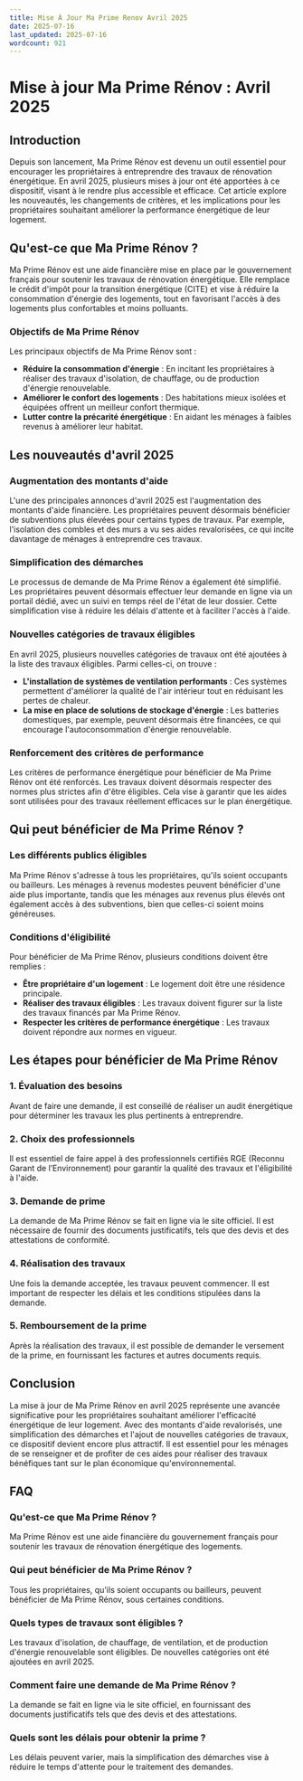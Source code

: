 ```yaml
---
title: Mise À Jour Ma Prime Renov Avril 2025
date: 2025-07-16
last_updated: 2025-07-16
wordcount: 921
---
```


# Mise à jour Ma Prime Rénov : Avril 2025

## Introduction

Depuis son lancement, Ma Prime Rénov est devenu un outil essentiel pour encourager les propriétaires à entreprendre des travaux de rénovation énergétique. En avril 2025, plusieurs mises à jour ont été apportées à ce dispositif, visant à le rendre plus accessible et efficace. Cet article explore les nouveautés, les changements de critères, et les implications pour les propriétaires souhaitant améliorer la performance énergétique de leur logement.

## Qu'est-ce que Ma Prime Rénov ?

Ma Prime Rénov est une aide financière mise en place par le gouvernement français pour soutenir les travaux de rénovation énergétique. Elle remplace le crédit d'impôt pour la transition énergétique (CITE) et vise à réduire la consommation d'énergie des logements, tout en favorisant l'accès à des logements plus confortables et moins polluants.

### Objectifs de Ma Prime Rénov

Les principaux objectifs de Ma Prime Rénov sont :

- **Réduire la consommation d'énergie** : En incitant les propriétaires à réaliser des travaux d'isolation, de chauffage, ou de production d'énergie renouvelable.
- **Améliorer le confort des logements** : Des habitations mieux isolées et équipées offrent un meilleur confort thermique.
- **Lutter contre la précarité énergétique** : En aidant les ménages à faibles revenus à améliorer leur habitat.

## Les nouveautés d'avril 2025

### Augmentation des montants d'aide

L'une des principales annonces d'avril 2025 est l'augmentation des montants d'aide financière. Les propriétaires peuvent désormais bénéficier de subventions plus élevées pour certains types de travaux. Par exemple, l'isolation des combles et des murs a vu ses aides revalorisées, ce qui incite davantage de ménages à entreprendre ces travaux.

### Simplification des démarches

Le processus de demande de Ma Prime Rénov a également été simplifié. Les propriétaires peuvent désormais effectuer leur demande en ligne via un portail dédié, avec un suivi en temps réel de l'état de leur dossier. Cette simplification vise à réduire les délais d'attente et à faciliter l'accès à l'aide.

### Nouvelles catégories de travaux éligibles

En avril 2025, plusieurs nouvelles catégories de travaux ont été ajoutées à la liste des travaux éligibles. Parmi celles-ci, on trouve :

- **L'installation de systèmes de ventilation performants** : Ces systèmes permettent d'améliorer la qualité de l'air intérieur tout en réduisant les pertes de chaleur.
- **La mise en place de solutions de stockage d'énergie** : Les batteries domestiques, par exemple, peuvent désormais être financées, ce qui encourage l'autoconsommation d'énergie renouvelable.

### Renforcement des critères de performance

Les critères de performance énergétique pour bénéficier de Ma Prime Rénov ont été renforcés. Les travaux doivent désormais respecter des normes plus strictes afin d'être éligibles. Cela vise à garantir que les aides sont utilisées pour des travaux réellement efficaces sur le plan énergétique.

## Qui peut bénéficier de Ma Prime Rénov ?

### Les différents publics éligibles

Ma Prime Rénov s'adresse à tous les propriétaires, qu'ils soient occupants ou bailleurs. Les ménages à revenus modestes peuvent bénéficier d'une aide plus importante, tandis que les ménages aux revenus plus élevés ont également accès à des subventions, bien que celles-ci soient moins généreuses.

### Conditions d'éligibilité

Pour bénéficier de Ma Prime Rénov, plusieurs conditions doivent être remplies :

- **Être propriétaire d'un logement** : Le logement doit être une résidence principale.
- **Réaliser des travaux éligibles** : Les travaux doivent figurer sur la liste des travaux financés par Ma Prime Rénov.
- **Respecter les critères de performance énergétique** : Les travaux doivent répondre aux normes en vigueur.

## Les étapes pour bénéficier de Ma Prime Rénov

### 1. Évaluation des besoins

Avant de faire une demande, il est conseillé de réaliser un audit énergétique pour déterminer les travaux les plus pertinents à entreprendre.

### 2. Choix des professionnels

Il est essentiel de faire appel à des professionnels certifiés RGE (Reconnu Garant de l’Environnement) pour garantir la qualité des travaux et l'éligibilité à l'aide.

### 3. Demande de prime

La demande de Ma Prime Rénov se fait en ligne via le site officiel. Il est nécessaire de fournir des documents justificatifs, tels que des devis et des attestations de conformité.

### 4. Réalisation des travaux

Une fois la demande acceptée, les travaux peuvent commencer. Il est important de respecter les délais et les conditions stipulées dans la demande.

### 5. Remboursement de la prime

Après la réalisation des travaux, il est possible de demander le versement de la prime, en fournissant les factures et autres documents requis.

## Conclusion

La mise à jour de Ma Prime Rénov en avril 2025 représente une avancée significative pour les propriétaires souhaitant améliorer l'efficacité énergétique de leur logement. Avec des montants d'aide revalorisés, une simplification des démarches et l'ajout de nouvelles catégories de travaux, ce dispositif devient encore plus attractif. Il est essentiel pour les ménages de se renseigner et de profiter de ces aides pour réaliser des travaux bénéfiques tant sur le plan économique qu'environnemental.

## FAQ

### Qu'est-ce que Ma Prime Rénov ?

Ma Prime Rénov est une aide financière du gouvernement français pour soutenir les travaux de rénovation énergétique des logements.

### Qui peut bénéficier de Ma Prime Rénov ?

Tous les propriétaires, qu'ils soient occupants ou bailleurs, peuvent bénéficier de Ma Prime Rénov, sous certaines conditions.

### Quels types de travaux sont éligibles ?

Les travaux d'isolation, de chauffage, de ventilation, et de production d'énergie renouvelable sont éligibles. De nouvelles catégories ont été ajoutées en avril 2025.

### Comment faire une demande de Ma Prime Rénov ?

La demande se fait en ligne via le site officiel, en fournissant des documents justificatifs tels que des devis et des attestations.

### Quels sont les délais pour obtenir la prime ?

Les délais peuvent varier, mais la simplification des démarches vise à réduire le temps d'attente pour le traitement des demandes.